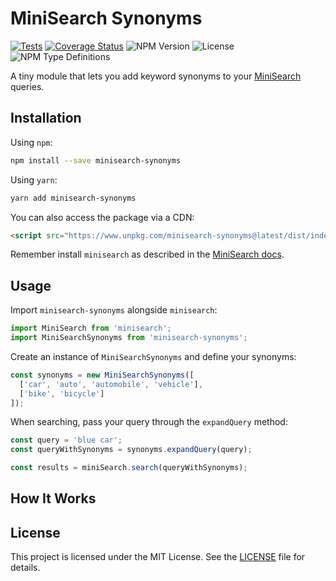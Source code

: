 # MiniSearch Synonyms

[![Tests](https://github.com/pazdera/minisearch-synonyms/actions/workflows/tests.yml/badge.svg)](https://github.com/pazdera/minisearch-synonyms/actions/workflows/tests.yml)
[![Coverage Status](https://coveralls.io/repos/github/pazdera/minisearch-synonyms/badge.svg?branch=main)](https://coveralls.io/github/pazdera/minisearch-synonyms?branch=main)
![NPM Version](https://img.shields.io/npm/v/minisearch-synonyms)
![License](https://img.shields.io/npm/l/minisearch-synonyms)
![NPM Type Definitions](https://img.shields.io/npm/types/minisearch-synonyms)

A tiny module that lets you add keyword synonyms to your [MiniSearch](https://github.com/lucaong/minisearch) queries.

## Installation

Using `npm`:

```bash
npm install --save minisearch-synonyms
```

Using `yarn`:

```bash
yarn add minisearch-synonyms
```

You can also access the package via a CDN:

```html
<script src="https://www.unpkg.com/minisearch-synonyms@latest/dist/index.global.js"></script>
```

Remember install `minisearch` as described in the [MiniSearch docs](https://github.com/lucaong/minisearch#installation).

## Usage

Import `minisearch-synonyms` alongside `minisearch`:

```typescript
import MiniSearch from 'minisearch';
import MiniSearchSynonyms from 'minisearch-synonyms';
```

Create an instance of `MiniSearchSynonyms` and define your synonyms:

```typescript
const synonyms = new MiniSearchSynonyms([
  ['car', 'auto', 'automobile', 'vehicle'],
  ['bike', 'bicycle']
]);
```

When searching, pass your query through the `expandQuery` method:

```typescript
const query = 'blue car';
const queryWithSynonyms = synonyms.expandQuery(query);

const results = miniSearch.search(queryWithSynonyms);
```

## How It Works

## License

This project is licensed under the MIT License. See the [LICENSE](LICENSE) file for details.
